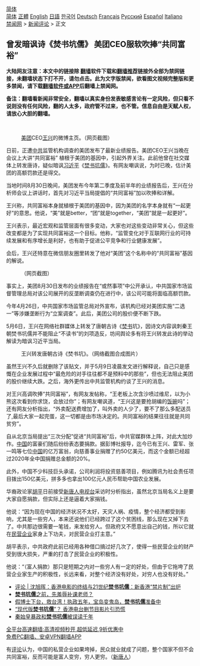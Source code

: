  <!-- 面包屑导航 --> <div class="breadcrumb"><!-- GTranslate: https://gtranslate.io/ -->  <div class="switcher notranslate">  <div class="selected">  <a href="#" onclick="return false;"> 简体</a>  </div>  <div class="option">  <a href="https://www.bannedbook.org" onclick="doGTranslate('zh-CN|zh-CN');jQuery('div.switcher div.selected a').html(jQuery(this).html());return false;" title="简体中文" class="nturl selected"> 简体</a>  <a href="https://www.bannedbook.org/zh-tw/" onclick="doGTranslate('zh-CN|zh-TW');jQuery('div.switcher div.selected a').html(jQuery(this).html());return false;" title="繁體中文" class="nturl"> 正體</a>  <a href="https://www.bannedbook.org/en/" onclick="doGTranslate('zh-CN|en');jQuery('div.switcher div.selected a').html(jQuery(this).html());return false;" title="English" class="nturl"> English</a>  <a href="https://www.bannedbook.org/ja/" onclick="doGTranslate('zh-CN|ja');jQuery('div.switcher div.selected a').html(jQuery(this).html());return false;" title="日本語" class="nturl"> 日語</a>  <a href="https://www.bannedbook.org/ko/" onclick="doGTranslate('zh-CN|ko');jQuery('div.switcher div.selected a').html(jQuery(this).html());return false;" title="한국어" class="nturl"> 한국어</a>  <a href="https://www.bannedbook.org/de/" onclick="doGTranslate('zh-CN|de');jQuery('div.switcher div.selected a').html(jQuery(this).html());return false;" title="Deutsch" class="nturl"> Deutsch</a>  <a href="https://www.bannedbook.org/fr/" onclick="doGTranslate('zh-CN|fr');jQuery('div.switcher div.selected a').html(jQuery(this).html());return false;" title="Français" class="nturl"> Français</a>  <a href="https://www.bannedbook.org/ru/" onclick="doGTranslate('zh-CN|ru');jQuery('div.switcher div.selected a').html(jQuery(this).html());return false;" title="Русский" class="nturl"> Русский</a>  <a href="https://www.bannedbook.org/es/" onclick="doGTranslate('zh-CN|es');jQuery('div.switcher div.selected a').html(jQuery(this).html());return false;" title="Español" class="nturl"> Español</a>  <a href="https://www.bannedbook.org/it/" onclick="doGTranslate('zh-CN|it');jQuery('div.switcher div.selected a').html(jQuery(this).html());return false;" title="Italiano" class="nturl"> Italiano</a>  </div>  </div>      <div class='breadcrumb-sub'><!-- Breadcrumb NavXT 6.3.0 --> <a href="https://www.bannedbook.org/" class="home">禁闻网</a> &gt; <a href="https://www.bannedbook.org/bnews/comments/" class="category">新闻评论</a> &gt; 正文</div></div><h2>曾发暗讽诗《焚书坑儒》 美团CEO服软吹捧“共同富裕”</h2> <p class="notice"><b>大陆网友注意：本文中的链接除 <a href="https://github.com/bannedbook/fanqiang" >翻墙</a>软件下载和<a href="https://github.com/killgcd/justmysocks/blob/master/README.md">翻墙推荐</a>链接外全部为禁网链接，未翻墙状态下打不开，请勿点击。此为文字版禁闻，欲看图文视频完整版和更多禁闻，请下载<a href="https://github.com/bannedbook/fanqiang">翻墙软件或APP</a>后翻墙上禁闻网。</p><p>备注：翻墙看新闻非常安全，翻墙以真实身份发表敏感言论有一定风险，但只看不说则没有任何风险，翻的人太多，政府管不过来，也不管。信息自由是天赋人权，请放心大胆的翻墙。</b></p>  <div class="entry"> <br /> <figure><a href="https://i1.wp.com/upload-images-bucket-v64rleca837do.s3.eu-west-1.amazonaws.com/wp-content/uploads/2021/09/01021429/wang-xing-800x450-1.jpeg?fit=800%2C450&#038;ssl=1" data-caption="美团CEO王兴的微博主页。（网页截图）"></a><figcaption class="wp-caption-text"><a href="https://www.bannedbook.org/bnews/tag/%e7%be%8e%e5%9b%a2/" class="st_tag internal_tag" rel="tag" title="标签 美团 下的日志">美团</a>CEO<a href="https://www.bannedbook.org/bnews/tag/%e7%8e%8b%e5%85%b4/" class="st_tag internal_tag" rel="tag" title="标签 王兴 下的日志">王兴</a>的微博主页。（网页截图）</figcaption></figure> <p>日前，正遭<a href="https://www.bannedbook.org/bnews/tag/%e4%b8%ad%e5%85%b1/" class="st_tag internal_tag" rel="tag" title="标签 中共 下的日志">中共</a>监管机构调查的美团发布了最新业绩报告。美团CEO王兴当晚在会议上大讲“共同富裕” 植根于美团的基因中，引起外界关注。此前他曾在社交媒体上转发唐诗，疑似暗讽<a href="https://www.bannedbook.org/bnews/tag/%e4%b9%a0%e8%bf%91%e5%b9%b3/" class="st_tag internal_tag" rel="tag" title="标签 习近平 下的日志">习近平</a>《<a href="https://www.bannedbook.org/bnews/tag/%E7%84%9A%E4%B9%A6%E5%9D%91%E5%84%92/" class="st_tag internal_tag" rel="tag" title="标签 焚书坑儒 下的日志">焚书坑儒</a>》。有网友嘲讽说，为时已晚，估计美团的高额罚款还是得交。</p> <p>当地时间8月30日晚间，美团发布今年第二季度及前半年的业绩报告后，王兴在分析师会议上讲话时，首先对习近平当局提倡的“共同富裕”加以吹捧和详解。</p> <p>王兴称，共同富裕本身就植根于美团的基因中，因为美团的名字本身就有“一起更好”的意思。他说，“美”就是better，“团”就是together，“美团”就是一起更好”。</p> <p>王兴表示，最近宏观和监管层面有很多变动，大家也对这些变动非常关心，但这些改变都是为了实现共同富裕这一个目标。他称，“监管变化对于互联网行业的可持续发展和有序增长是利好，也有助于促进公平竞争和行业健康发展”。</p>  <p>会后，王兴还特意在微信朋友圈里转发了他对“美团”这个名称中的“共同富裕”基因的解说。</p> <figure id="attachment_103204465" class="wp-caption aligncenter"><figcaption class="wp-caption-text">（网页截图）</figcaption></figure> <p>事实上，美团8月30日发布的业绩报告在“或然事项”中公开承认，中共国家市场监督管理总局对该公司展开的反垄断调查仍在进行中，该公司可能将面临高额罚款。</p> <p>今年4月26日，中共国家市场监管总局对外宣布，该机构已经对美团实施“二选一”等涉嫌垄断行为“立案调查”。此后，美团公司的股价便不断下跌。</p> <p>5月6日，王兴在网络社群媒体上转发了唐朝古诗《<a href="https://www.bannedbook.org/bnews/tag/%E7%84%9A%E4%B9%A6/" class="st_tag internal_tag" rel="tag" title="标签 焚书 下的日志">焚书</a>坑》，因诗文内容讽刺秦王朝焚书坑儒并不能阻止“不读书”的刘项造反，坊间舆论多有将王兴转发此诗的举动解读为暗讽习近平当局。</p>  <figure id="attachment_103204468" class="wp-caption aligncenter"><figcaption class="wp-caption-text">王兴转发唐朝古诗《焚书坑》。（网络截图合成图片）</figcaption></figure> <p>虽然王兴不久后就删除了该贴文，并于5月9日凌晨发文进行解释说，自己只是感慨在企业发展过程中“最危险的对手往往都不是预料中的那些”，但也无法阻止美团的股价继续大跌。之后，海外更传出中共监管机构约谈了王兴的消息。</p> <p>对王兴高调吹捧“共同富裕”，有网友发帖称，“王老板上次含沙喷过维尼，以为小熊这次看到你求饶，会放过你”；有网友嘲讽道，“王兴这是要抢胡编的<span class='wp_keywordlink'><a href="https://www.bannedbook.org/forum11/topic308.html" title="禁片：饭碗是党给的吗？" target="_blank">饭碗</a></span>吗”；还有网友分析指出，“外卖配送费增加了，叫外卖的人少了，要不了那么多配送员了,最后大家一起完蛋，这一切都是由市场决定的。共同富裕的结果往往就是共同贫穷”。</p> <p>自从北京当局提出“三次分配”促进“共同富裕”后，中共官媒群体上阵，对此大加炒作。<span class='wp_keywordlink_affiliate'><a href="https://www.bannedbook.org/" title="中国" target="_blank">中国</a></span>的富豪们随后纷纷表态要捐款。据彭博社报导，迄今已有王兴、雷军、张一鸣等七位<a href="https://www.bannedbook.org/bnews/tag/%E4%B8%AD%E5%9B%BD/" class="st_tag internal_tag" rel="tag" title="标签 中国 下的日志">中国</a>的亿万富翁，向慈善事业捐赠了约50亿美元，而这个金额已经超过2020年全中国捐赠总金额的20%。</p> <p>此外，中国不少科技巨头承诺，公司利润将投资慈善项目，例如腾讯为社会责任项目拨出150亿美元，拼多多也拿出100亿元人民币帮助中国农业发展。</p>  <p>华裔政论家<span class='wp_keywordlink'><a href="https://www.bannedbook.org/forum10/topic196.html" title="胡平" target="_blank">胡平</a></span>日前接受<span class='wp_keywordlink_affiliate'><a href="https://www.ntdtv.com/" title="新唐人电视台" target="_blank">新唐人电视台</a></span>采访时分析指出，虽然北京当局名义上是要大家自愿捐款，但实际上还是逼着大家捐钱。</p> <p>他说：“因为现在中国的经济状况不太好，天灾人祸、疫情，整个经济都受到影响，尤其是一些穷人，本来还说他们已经跨过了这个贫困线，那么现在又掉下去了。中共那边很需要一笔钱，来发给穷人。但政府又不愿意出自己的钱，所以它就在<a href="https://www.bannedbook.org/bnews/tag/%E6%B0%91%E8%90%A5%E4%BC%81%E4%B8%9A/" class="st_tag internal_tag" rel="tag" title="标签 民营企业 下的日志">民营企业</a>家身上下功夫，对民营企业打主意。”</p> <p>胡平表示，中共政府此前已经用各种借口搞过好几次了，使得一些民营企业的财产受到很大损失，严重的打击了民营企业的积极性。</p> <p>他说：“（富人捐款）那只是短期之内对一些穷人有一定的好处，但由于它拖垮了民营企业家生产的积极性，长远来看，对整个经济没有好处，对穷人也没有好处。”</p>  <ul class='op-related-articles' title='相关阅读'> <li><a href='https://www.bannedbook.org/bnews/comments/20210827/1613938.html' target='_blank'>评论 | 沈旭晖：香港电影的终结与21世纪<b>焚书坑儒</b>：新香港“禁片制”出炉</a></li> <li><a href='https://www.bannedbook.org/bnews/baitai/20210807/1601928.html' target='_blank'><b>焚书坑儒</b>之前，先羞辱补课老师？</a></li> <li><a href='https://www.bannedbook.org/bnews/taiwannews/20210521/1550725.html' target='_blank'>假博士下台，救台湾！执政五年，宝岛变鬼岛，<b>焚书坑儒</b>准备中</a></li> <li><a href='https://www.bannedbook.org/bnews/ssgc/20210504/1539496.html' target='_blank'>“现代版<b>焚书坑儒</b>”？ 香港电台删节目影片引恐慌</a></li> <li><a href='https://www.bannedbook.org/bnews/lifebaike/20210407/1521258.html' target='_blank'>秦始皇暴政和<b>焚书坑儒</b>被误读千年</a></li> </ul> <p class="texttj"> <a href="https://github.com/bannedbook/fanqiang/wiki/V2ray%E6%9C%BA%E5%9C%BA" target="_blank">全平台高速翻墙:高清视频秒开,超低延迟,9折优惠中</a><br/> <a href="https://github.com/bannedbook/fanqiang/wiki/%E7%A6%81%E9%97%BB%E7%BD%91%E5%AE%89%E5%8D%93%E7%BF%BB%E5%A2%99%E6%96%B0%E9%97%BBAPP" target="_blank">免费PC翻墙、安卓VPN翻墙APP</a></p><p>有<span class='wp_keywordlink_affiliate'><a href="https://www.bannedbook.org/bnews/comments/" title="新闻评论" target="_blank">评论</a></span>认为，中国的私营企业如果垮掉，民众就业就成了问题，整个国家不但不会共同富裕，反而可能是富人变穷，穷人更穷。（<span class='wp_keywordlink_affiliate'><a href="https://www.ntdtv.com/" title="新唐人">新唐人</a></span>）</p><a name='sharetosocial'></a>  <div style="margin-bottom:5px;padding-bottom:5px;clear:both"> <div id="archive-pix-1" class="banner-ads"> <!-- AuctionX Display platform tag START --> <div id="26318x728x90x621x_ADSLOT2" clicktrack="%%CLICK_URL_ESC%%"></div> <!-- AuctionX Display platform tag END --> </div> <div id="archive-pix-2" class="banner-ads"> <!-- AuctionX Display platform tag START --> <div id="26315x300x250x621x_ADSLOT2" clicktrack="%%CLICK_URL_ESC%%"></div> <!-- AuctionX Display platform tag END --> </div> </div>  <div id="archive-pix-1" class="banner-ads"> <!-- AuctionX Display platform tag START --> <div id="26318x728x90x621x_ADSLOT3" clicktrack="%%CLICK_URL_ESC%%"></div> <!-- AuctionX Display platform tag END --> </div> </div><!--END ENTRY--> 